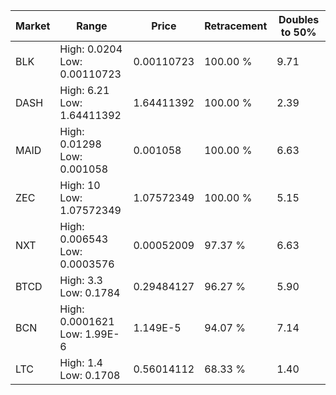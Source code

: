 | Market | Range | Price| Retracement | Doubles to 50% |
| --- | --- | --- | --- | --- |
| BLK | High: 0.0204<br />Low: 0.00110723 | 0.00110723 | 100.00 % | 9.71 |
| DASH | High: 6.21<br />Low: 1.64411392 | 1.64411392 | 100.00 % | 2.39 |
| MAID | High: 0.01298<br />Low: 0.001058 | 0.001058 | 100.00 % | 6.63 |
| ZEC | High: 10<br />Low: 1.07572349 | 1.07572349 | 100.00 % | 5.15 |
| NXT | High: 0.006543<br />Low: 0.0003576 | 0.00052009 | 97.37 % | 6.63 |
| BTCD | High: 3.3<br />Low: 0.1784 | 0.29484127 | 96.27 % | 5.90 |
| BCN | High: 0.0001621<br />Low: 1.99E-6 | 1.149E-5 | 94.07 % | 7.14 |
| LTC | High: 1.4<br />Low: 0.1708 | 0.56014112 | 68.33 % | 1.40 |
